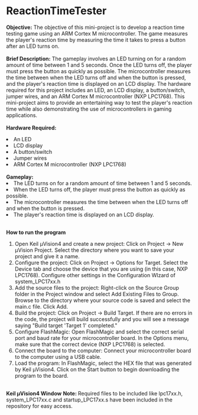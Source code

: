 # ReactionTimeTester
<b>Objective:</b> The objective of this mini-project is to develop a reaction time testing game using an ARM Cortex M microcontroller. The game measures the player's reaction time by measuring the time it takes to press a button after an LED turns on. <br><br>
<b>Brief Description:</b> The gameplay involves an LED turning on for a random amount of time between 1 and 5 seconds. Once the LED turns off, the player must press the button as quickly as possible. The microcontroller measures the time between when the LED turns off and when the button is pressed, and the player's reaction time is displayed on an LCD display. The hardware required for this project includes an LED, an LCD display, a button/switch, jumper wires, and an ARM Cortex M microcontroller (NXP LPC1768). This mini-project aims to provide an entertaining way to test the player's reaction time while also demonstrating the use of microcontrollers in gaming applications.<br><br>
<b>Hardware Required:</b>
<li>An LED
<li>LCD display
<li>A button/switch
<li>Jumper wires
<li>ARM Cortex M microcontroller (NXP LPC1768)<br><br>
<b>Gameplay:</b>
<li>The LED turns on for a random amount of time between 1 and 5 seconds.
<li>When the LED turns off, the player must press the button as quickly as possible.
<li>The microcontroller measures the time between when the LED turns off and when the button is pressed.
<li>The player's reaction time is displayed on an LCD display.<br><br>

<b>How to run the program</b><ol>
<li>Open Keil µVision4 and create a new project: Click on Project → New µVision Project. Select the directory where you want to save your project and give it a name.
<li>Configure the project: Click on Project → Options for Target. Select the Device tab and choose the device that you are using (in this case, NXP LPC1768). Configure other settings in the Configuration WIzard of system_LPC17xx.h
<li>Add the source files to the project: Right-click on the Source Group folder in the Project window and select Add Existing Files to Group. Browse to the directory where your source code is saved and select the main.c file. Click Add.
<li>Build the project: Click on Project → Build Target. If there are no errors in the code, the project will build successfully and you will see a message saying "Build target 'Target 1' completed." 
<li>Configure FlashMagic: Open FlashMagic and select the correct serial port and baud rate for your microcontroller board. In the Options menu, make sure that the correct device (NXP LPC1768) is selected.
<li>Connect the board to the computer: Connect your microcontroller board to the computer using a USB cable.
<li>Load the program: In FlashMagic, select the HEX file that was generated by Keil µVision4. Click on the Start button to begin downloading the program to the board.
</ol><br>
<b>Keil µVision4 Window</b>
<!-- ![windowsnap](https://github.com/[prernamittal]/[ReactionTimeTester]/blob/[branch]/image.jpg?raw=true) -->
<b>Note: </b>Required files to be included like lpc17xx.h, system_LPC17xx.c and startup_LPC17xx.s have been included in the repository for easy access.
